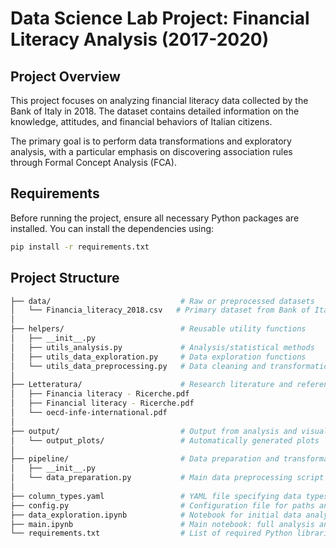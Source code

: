 
# Data Science Lab Project: Financial Literacy Analysis (2017-2020)

## Project Overview
This project focuses on analyzing financial literacy data collected by the Bank of Italy in 2018. The dataset contains detailed information on the knowledge, attitudes, and financial behaviors of Italian citizens.

The primary goal is to perform data transformations and exploratory analysis, with a particular emphasis on discovering association rules through Formal Concept Analysis (FCA).

## Requirements
Before running the project, ensure all necessary Python packages are installed. You can install the dependencies using:

```bash
pip install -r requirements.txt
```

## Project Structure
```bash
├── data/                             # Raw or preprocessed datasets
│   └── Financia_literacy_2018.csv   # Primary dataset from Bank of Italy
│
├── helpers/                          # Reusable utility functions
│   ├── __init__.py
│   ├── utils_analysis.py             # Analysis/statistical methods
│   ├── utils_data_exploration.py     # Data exploration functions
│   └── utils_data_preprocessing.py   # Data cleaning and transformation functions
│
├── Letteratura/                      # Research literature and reference documents
│   ├── Financia literacy - Ricerche.pdf
│   ├── Financial literacy - Ricerche.pdf
│   └── oecd-infe-international.pdf
│
├── output/                           # Output from analysis and visualizations
│   └── output_plots/                 # Automatically generated plots
│
├── pipeline/                         # Data preparation and transformation pipeline
│   ├── __init__.py
│   └── data_preparation.py           # Main data preprocessing script
│
├── column_types.yaml                 # YAML file specifying data types per column
├── config.py                         # Configuration file for paths and constants
├── data_exploration.ipynb            # Notebook for initial data analysis
├── main.ipynb                        # Main notebook: full analysis and FCA application
└── requirements.txt                  # List of required Python libraries

```